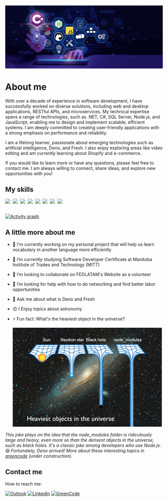 ![](./assets/img/banner.jpg)
# About me

With over a decade of experience in software development, I have successfully worked on diverse solutions, including web and desktop applications, RESTful APIs, and microservices. My technical expertise spans a range of technologies, such as .NET, C#, SQL Server, Node.js, and JavaScript, enabling me to design and implement scalable, efficient systems. I am deeply committed to creating user-friendly applications with a strong emphasis on performance and reliability.

I am a lifelong learner, passionate about emerging technologies such as artificial intelligence, Deno, and Fresh. I also enjoy exploring areas like video editing and am currently learning about Shopify and e-commerce.

If you would like to learn more or have any questions, please feel free to contact me. I am always willing to connect, share ideas, and explore new opportunities with you!

## My skills
<p>
    <img src="https://img.shields.io/badge/code-c%23-informational?style=for-the-badge&logo=.net&logoColor=white&color=2972aa"/>&nbsp;
    <img src="https://img.shields.io/badge/code-nodejs-informational?style=for-the-badge&logo=node.js&logoColor=white&color=2972aa"/>&nbsp;
    <img src="https://img.shields.io/badge/code-javascript-informational?style=for-the-badge&logo=javascript&logoColor=white&color=2972aa"/>&nbsp;
    <img src="https://img.shields.io/badge/db-SQL%20Server-informational?style=for-the-badge&logo=databricks&logoColor=white&color=2972aa"/>&nbsp;
    <img src="https://img.shields.io/badge/web-html-informational?style=for-the-badge&logo=html5&logoColor=white&color=2972aa"/>&nbsp;
    <img src="https://img.shields.io/badge/web-css-informational?style=for-the-badge&logo=css3&logoColor=white&color=2972aa"/>&nbsp;
    <img src="https://img.shields.io/badge/code-deno-informational?style=for-the-badge&logo=deno&logoColor=white&color=2972aa"/>&nbsp;
    <img src="https://img.shields.io/badge/code-fresh-informational?style=for-the-badge&logo=fresh&logoColor=white&color=2972aa"/>&nbsp;
</p>

##

[![Activity graph](https://github-readme-activity-graph.vercel.app/graph?username=fabianmendozaospina&theme=tokyo-night&hide_border=true)](https://github.com/ashutosh00710/github-readme-activity-graph)

## A little more about me

- 🔭 I'm currently working on my personal project that will help us learn vocabulary in another language more efficiently
- 🌱 I’m currently studying Software Developer Certificate at Manitoba Institute of Trades and Technology (MITT)
- 👯 I’m looking to collaborate on FEDLATAM's Website as a volunteer
- 🤔 I’m looking for help with how to do networking and find better labor opportunities
- 💬 Ask me about what is Deno and Fresh
- 😊 I Enjoy topics about astronomy
- ⚡ Fun fact: What's the heaviest object in the universe?

   ![](./assets/img/haviest-object.png)

<i>This joke plays on the idea that the node_modules folder is ridiculously large and heavy, even more so than the densest objects in the universe, such as black holes. It's a classic joke among developers who use Node.js.</i> 😄 <i>Fortunately, Deno arrived! More about these interesting topics in [greencode](https://greencode.deno.dev) (under construction)</i>.

## Contact me

How to reach me:

[![Outlook](https://img.shields.io/badge/Outlook-Email-blue?style=for-the-badge&logo=mail.ru&logoWidth=32)](mailto:fabianmendozaospina@outlook.com)
[![LinkedIn](https://img.shields.io/badge/LinkedIn-Networking-blue?style=for-the-badge&logo=linkedin)](https://www.linkedin.com/in/fabianmendozaospina/)
[![GreenCode](https://img.shields.io/badge/GreenCode-Blog-darkgreen?style=for-the-badge&logo=goodreads)](https://greencode.deno.dev/)
